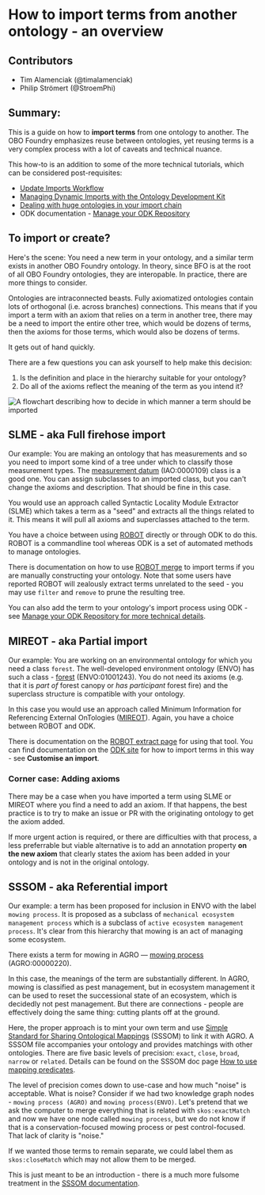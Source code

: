 # How to import terms from another ontology - an overview

## Contributors

- Tim Alamenciak (@timalamenciak)
- Philip Strömert (@StroemPhi)

## Summary:

This is a guide on how to **import terms** from one ontology to another. The OBO Foundry emphasizes reuse between ontologies, yet reusing terms is a very complex process with a lot of caveats and technical nuance.

This how-to is an addition to some of the more technical tutorials, which can be considered post-requisites:
- [Update Imports Workflow](https://oboacademy.github.io/obook/howto/update-import/?h=import)
- [Managing Dynamic Imports with the Ontology Development Kit](https://oboacademy.github.io/obook/howto/update-import/?h=import)
- [Dealing with huge ontologies in your import chain](https://oboacademy.github.io/obook/howto/deal-with-large-ontologies/?h=import)
- ODK documentation - [Manage your ODK Repository](https://obofoundry.org/COB/odk-workflows/RepoManagement/)

## To import or create?

Here's the scene: You need a new term in your ontology, and a similar term exists in another OBO Foundry ontology. In theory, since BFO is at the root of all OBO Foundry ontologies, they are interopable. In practice, there are more things to consider.

Ontologies are intraconnected beasts. Fully axiomatized ontologies contain lots of orthogonal (i.e. across branches) connections. This means that if you import a term with an axiom that relies on a term in another tree, there may be a need to import the entire other tree, which would be dozens of terms, then the axioms for those terms, which would also be dozens of terms.

It gets out of hand quickly.

There are a few questions you can ask yourself to help make this decision:
1. Is the definition and place in the hierarchy suitable for your ontology?
2. Do all of the axioms reflect the meaning of the term as you intend it?

![A flowchart describing how to decide in which manner a term should be imported](ImportFlow.png)

## SLME - aka Full firehose import

Our example: You are making an ontology that has measurements and so you need to import some kind of a tree under which to classify those measurement types. The [measurement datum](http://purl.obolibrary.org/obo/IAO_0000109) (IAO:0000109) class is a good one. You can assign subclasses to an imported class, but you can't change the axioms and description. That should be fine in this case.

You would use an approach called Syntactic Locality Module Extractor (SLME) which takes a term as a "seed" and extracts all the things related to it. This means it will pull all axioms and superclasses attached to the term. 

You have a choice between using [ROBOT](https://robot.obolibrary.org/) directly or through ODK to do this. ROBOT is a commandline tool whereas ODK is a set of automated methods to manage ontologies. 

There is documentation on how to use [ROBOT merge](https://robot.obolibrary.org/extract) to import terms if you are manually constructing your ontology. Note that some users have reported ROBOT will zealously extract terms unrelated to the seed - you may use `filter` and `remove` to prune the resulting tree.

You can also add the term to your ontology's import process using ODK - see [Manage your ODK Repository for more technical details](https://obofoundry.org/COB/odk-workflows/RepoManagement/).

## MIREOT - aka Partial import

Our example: You are working on an environmental ontology for which you need a class `forest`. The well-developed environment ontology (ENVO) has such a class - [forest](http://purl.obolibrary.org/obo/ENVO_01001243) (ENVO:01001243). You do not need its axioms (e.g. that it is *part of* forest canopy or *has participant* forest fire) and the superclass structure is compatible with your ontology.

In this case you would use an approach called Minimum Information for Referencing External OnTologies ([MIREOT](https://journals.sagepub.com/doi/abs/10.3233/AO-2011-0087)). Again, you have a choice between ROBOT and ODK.

There is documentation on the [ROBOT extract page](https://robot.obolibrary.org/extract) for using that tool. You can find documentation on the [ODK site](https://obofoundry.org/COB/odk-workflows/RepoManagement/) for how to import terms in this way - see **Customise an import**.

### Corner case: Adding axioms

There may be a case when you have imported a term using SLME or MIREOT where you find a need to add an axiom. If that happens, the best practice is to try to make an issue or PR with the originating ontology to get the axiom added. 

If more urgent action is required, or there are difficulties with that process, a less preferrable but viable alternative is to add an annotation property **on the new axiom** that clearly states the axiom has been added in your ontology and is not in the original ontology.

## SSSOM - aka Referential import

Our example: a term has been proposed for inclusion in ENVO with the label `mowing process`. It is proposed as a subclass of `mechanical ecosystem management process` which is a subclass of `active ecosystem management process`. It's clear from this hierarchy that mowing is an act of managing some ecosystem.

There exists a term for mowing in AGRO — [mowing process](http://purl.obolibrary.org/obo/AGRO_00000220) (AGRO:00000220).

In this case, the meanings of the term are substantially different. In AGRO, mowing is classified as pest management, but in ecosystem management it can be used to reset the successional state of an ecosystem, which is decidedly not pest management. But there are connections - people are effectively doing the same thing: cutting plants off at the ground.

Here, the proper approach is to mint your own term and use [Simple Standard for Sharing Ontological Mappings](https://mapping-commons.github.io/sssom/) (SSSOM) to link it with AGRO. A SSSOM file accompanies your ontology and provides matchings with other ontologies. There are five basic levels of precision: `exact`, `close`, `broad`, `narrow` or `related`. Details can be found on the SSSOM doc page [How to use mapping predicates](https://mapping-commons.github.io/sssom/mapping-predicates/).

The level of precision comes down to use-case and how much "noise" is acceptable. What is noise? Consider if we had two knowledge graph nodes - `mowing process (AGRO)` and `mowing process(ENVO)`. Let's pretend that we ask the computer to merge everything that is related with `skos:exactMatch` and now we have one node called `mowing process`, but we do not know if that is a conservation-focused mowing process or pest control-focused. That lack of clarity is "noise." 

If we wanted those terms to remain separate, we could label them as `skos:closeMatch` which may not allow them to be merged.

This is just meant to be an introduction - there is a much more fulsome treatment in the [SSSOM documentation](https://mapping-commons.github.io/sssom/mapping-predicates/).